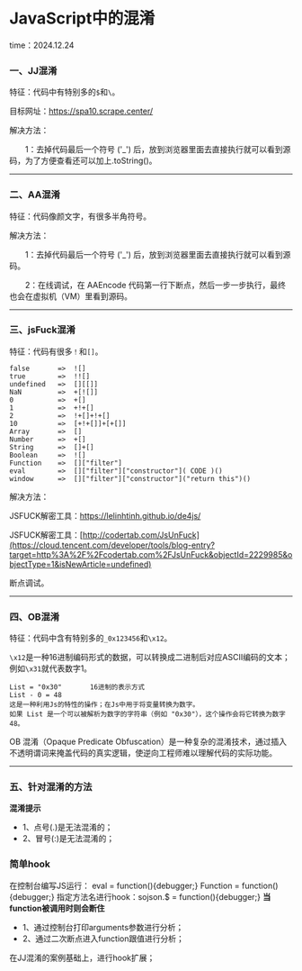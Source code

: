 # JavaScript中的混淆

time：2024.12.24

### 一、JJ混淆

特征：代码中有特别多的`$`和`\`。

目标网址：https://spa10.scrape.center/

解决方法：

　　1：去掉代码最后一个符号 ('_') 后，放到浏览器里面去直接执行就可以看到源码，为了方便查看还可以加上.toString()。

---

### 二、AA混淆

特征：代码像颜文字，有很多半角符号。

解决方法：

　　1：去掉代码最后一个符号 ('_') 后，放到浏览器里面去直接执行就可以看到源码。

　　2：在线调试，在 AAEncode 代码第一行下断点，然后一步一步执行，最终也会在虚拟机（VM）里看到源码。

---

### 三、jsFuck混淆

特征：代码有很多`！`和`[]`。

```
false       =>  ![]
true        =>  !![]
undefined   =>  [][[]]
NaN         =>  +[![]]
0           =>  +[]
1           =>  +!+[]
2           =>  !+[]+!+[]
10          =>  [+!+[]]+[+[]]
Array       =>  []
Number      =>  +[]
String      =>  []+[]
Boolean     =>  ![]
Function    =>  []["filter"]
eval        =>  []["filter"]["constructor"]( CODE )()
window      =>  []["filter"]["constructor"]("return this")()
```

解决方法：

JSFUCK解密工具：[https://lelinhtinh.github.io/de4js/ ](https://cloud.tencent.com/developer/tools/blog-entry?target=https%3A%2F%2Flelinhtinh.github.io%2Fde4js%2F&objectId=2229985&objectType=1&isNewArticle=undefined) 

JSFUCK解密工具：[http://codertab.com/JsUnFuck](https://cloud.tencent.com/developer/tools/blog-entry?target=http%3A%2F%2Fcodertab.com%2FJsUnFuck&objectId=2229985&objectType=1&isNewArticle=undefined)

断点调试。

---

### 四、OB混淆

特征：代码中含有特别多的`_0x123456`和`\x12`。

 `\x12`是一种16进制编码形式的数据，可以转换成二进制后对应ASCII编码的文本；例如`\x31`就代表数字1。

```
List = "0x30"		16进制的表示方式
List - 0 = 48
这是一种利用Js的特性的操作；在Js中用于将变量转换为数字。
如果 List 是一个可以被解析为数字的字符串（例如 "0x30"），这个操作会将它转换为数字 48。
```



OB 混淆（Opaque Predicate Obfuscation）是一种复杂的混淆技术，通过插入不透明谓词来掩盖代码的真实逻辑，使逆向工程师难以理解代码的实际功能。

---

### 五、针对混淆的方法

**混淆提示**

- 1、点号(.)是无法混淆的；
- 2、冒号(:)是无法混淆的；

### 简单hook

在控制台编写JS运行： eval = function(){debugger;} Function = function(){debugger;} 指定方法名进行hook：sojson.$ = function(){debugger;} **当function被调用时则会断住**

- 1、通过控制台打印arguments参数进行分析；
- 2、通过二次断点进入function跟值进行分析；

在JJ混淆的案例基础上，进行hook扩展；